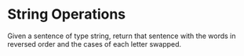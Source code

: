 # String Operations

Given a sentence of type string, return
that sentence with the words in reversed order and
the cases of each letter swapped.